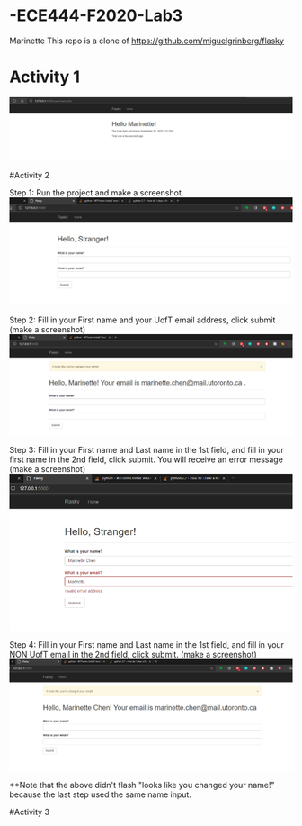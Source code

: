 # -ECE444-F2020-Lab3


Marinette
This repo is a clone of https://github.com/miguelgrinberg/flasky


# Activity 1
![Activity 1 Screenshot](/images/ss1.PNG)

#Activity 2

Step 1: Run the project and make a screenshot.
![Activity 2 Screenshot](/images/ss2.PNG)

Step 2: Fill in your First name and your UofT email address, click submit (make a screenshot)
![Activity 2 Screenshot](/images/ss3.PNG)

Step 3: Fill in your First name and Last name in the 1st field, and fill in your first name in the 2nd
field, click submit. You will receive an error message (make a screenshot)
![Activity 2 Screenshot](/images/ss4.PNG)

Step 4: Fill in your First name and Last name in the 1st field, and fill in your NON UofT email in
the 2nd field, click submit. (make a screenshot)
![Activity 2 Screenshot](/images/ss5.PNG)

**Note that the above didn't flash "looks like you changed your name!" because the last step used the same name input.

#Activity 3
